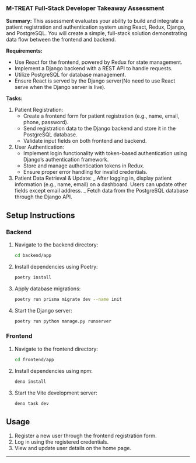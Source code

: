 ### M-TREAT Full-Stack Developer Takeaway Assessment

**Summary:**
This assessment evaluates your ability to build and integrate a patient registration and authentication system using React, Redux, Django, and PostgreSQL. You will create a simple, full-stack solution demonstrating data flow between the frontend and backend.

**Requirements:**

-   Use React for the frontend, powered by Redux for state management.
-   Implement a Django backend with a REST API to handle requests.
-   Utilize PostgreSQL for database management.
-   Ensure React is served by the Django server(No need to use React serve when the Django server is live).

**Tasks:**

1. Patient Registration:
    - Create a frontend form for patient registration (e.g., name, email, phone, password).
    - Send registration data to the Django backend and store it in the PostgreSQL database.
    - Validate input fields on both frontend and backend.
2. User Authentication:
    - Implement login functionality with token-based authentication using Django’s authentication framework.
    - Store and manage authentication tokens in Redux.
    - Ensure proper error handling for invalid credentials.
3. Patient Data Retrieval & Update:
   _ After logging in, display patient information (e.g., name, email) on a
   dashboard. Users can update other fields except email address.
   _ Fetch data from the PostgreSQL database through the Django API.

## Setup Instructions

### Backend

1. Navigate to the backend directory:

    ```sh
    cd backend/app
    ```

2. Install dependencies using Poetry:

    ```sh
    poetry install
    ```

3. Apply database migrations:

    ```sh
    poetry run prisma migrate dev --name init
    ```

4. Start the Django server:
    ```sh
    poetry run python manage.py runserver
    ```

### Frontend

1. Navigate to the frontend directory:

    ```sh
    cd frontend/app
    ```

2. Install dependencies using npm:

    ```sh
    deno install
    ```

3. Start the Vite development server:
    ```sh
    deno task dev
    ```

## Usage

1. Register a new user through the frontend registration form.
2. Log in using the registered credentials.
3. View and update user details on the home page.

---
